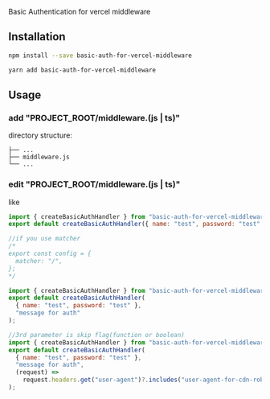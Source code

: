 Basic Authentication for vercel middleware

## Installation

```sh
npm install --save basic-auth-for-vercel-middleware
```

```sh
yarn add basic-auth-for-vercel-middleware
```

## Usage

### add "PROJECT_ROOT/middleware.(js | ts)"

directory structure:

```
├── ...
├── middleware.js
└── ...
```

### edit "PROJECT_ROOT/middleware.(js | ts)"

like

```js
import { createBasicAuthHandler } from "basic-auth-for-vercel-middleware";
export default createBasicAuthHandler({ name: "test", password: "test" });

//if you use matcher
/*
export const config = {
  matcher: "/",
};
*/
```

```js
import { createBasicAuthHandler } from "basic-auth-for-vercel-middleware";
export default createBasicAuthHandler(
  { name: "test", password: "test" },
  "message for auth"
);
```

```js
//3rd parameter is skip flag(function or boolean)
import { createBasicAuthHandler } from "basic-auth-for-vercel-middleware";
export default createBasicAuthHandler(
  { name: "test", password: "test" },
  "message for auth",
  (request) =>
    request.headers.get("user-agent")?.includes("user-agent-for-cdn-robot")
);
```
